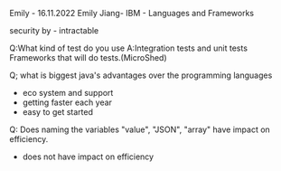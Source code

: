 Emily - 16.11.2022
Emily Jiang- IBM - Languages and Frameworks

security by - intractable

Q:What kind of test do you use
A:Integration tests and unit tests
Frameworks that will do tests.(MicroShed)

Q; what is biggest java's advantages over the programming languages
- eco system and support
- getting faster each year
- easy to get started

Q: Does naming the variables  "value", "JSON", "array" have impact on efficiency.
- does not have impact on efficiency